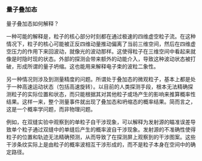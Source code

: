 ### 量子叠加态

量子叠加态如何解释？

一种可能的解释是，粒子的核心部分时刻都在通过极速的四维虚空粒子流。在这种情况下，粒子的核心可能被正反四维动量推动偏离了当前三维空间，然后在四维虚空压力的作用下来回波动，就像光的波动那样。这使得粒子在三维空间中看起来就像是时隐时现的状态。外部的探测会带来额外的动能介入，导致这种波动状态被打破，形成所谓的量子坍缩。这也能用来解释电子束的波粒二象性。

另一种情况则涉及到测量精度的问题。所谓处于叠加态的微观粒子，基本上都是处于一种高速运动状态（包括高速旋转）。以目前的人类探测手段，根本无法精确探测粒子的实际位置和状态，而只能根据其对其他粒子或场产生的影响来推算概率性结果。这样一来，整个测量事件就出现了叠加态和坍缩态的概率结果。简而言之，这是一个概率学问题，而非物理问题。

例如，在双缝实验中观察到的单粒子自干涉现象，可以解释为发射源的瞄准误差导致单个粒子通过双缝中的单缝后产生的概率波自干涉现象。发射源的不准确性使得粒子的位置和轨迹无法精确预测，从而导致了在探测屏上观察到的干涉图案。这些干涉条纹实际上是由粒子的概率波相互干涉形成的，而不是粒子本身在空间中的确定路径。

